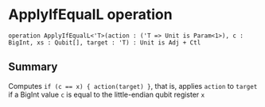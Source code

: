 # ApplyIfEqualL operation

`operation ApplyIfEqualL<'T>(action : ('T => Unit is Param<1>), c : BigInt, xs : Qubit[], target : 'T) : Unit is Adj + Ctl`

## Summary
Computes `if (c == x) { action(target) }`, that is, applies `action` to `target`
if a BigInt value `c` is equal to the little-endian qubit register `x`

